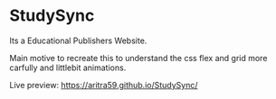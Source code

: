 # StudySync
Its a Educational Publishers Website.

Main motive to recreate this to understand the css flex and grid more carfully and littlebit animations.

Live preview: https://aritra59.github.io/StudySync/
